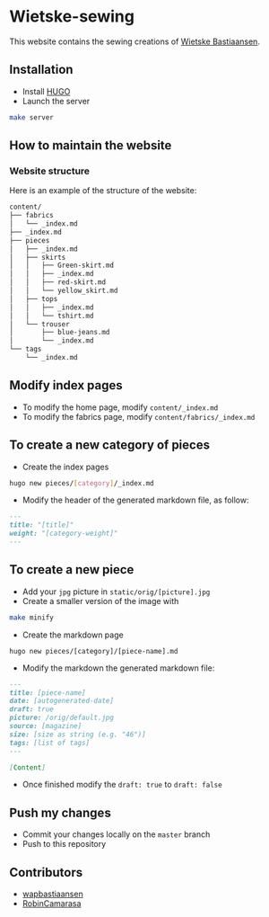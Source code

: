 # Wietske-sewing

This website contains the sewing creations of [Wietske Bastiaansen](https://github.com/wapbastiaansen).

## Installation

- Install [HUGO](https://gohugo.io/getting-started/installing/)
- Launch the server
```bash
make server
```

## How to maintain the website

### Website structure

Here is an example of the structure of the website:

```bash
content/
├── fabrics
│   └── _index.md
├── _index.md
├── pieces
│   ├── _index.md
│   ├── skirts
│   │   ├── Green-skirt.md
│   │   ├── _index.md
│   │   ├── red-skirt.md
│   │   └── yellow_skirt.md
│   ├── tops
│   │   ├── _index.md
│   │   └── tshirt.md
│   └── trouser
│       ├── blue-jeans.md
│       └── _index.md
└── tags
    └── _index.md
```

## Modify index pages

- To modify the home page, modify `content/_index.md`
- To modify the fabrics page, modify `content/fabrics/_index.md`

## To create a new category of pieces

- Create the index pages
```bash
hugo new pieces/[category]/_index.md
```
- Modify the header of the generated markdown file, as follow:
```md
---
title: "[title]"
weight: "[category-weight]"
---
```

## To create a new piece

- Add your `jpg` picture in `static/orig/[picture].jpg`
- Create a smaller version of the image with
```bash
make minify
```
- Create the markdown page
```
hugo new pieces/[category]/[piece-name].md
```
- Modify the markdown the generated markdown file:
```md
---
title: [piece-name]
date: [autogenerated-date]
draft: true
picture: /orig/default.jpg
source: [magazine]
size: [size as string (e.g. "46")]
tags: [list of tags]
---

[Content]
```
- Once finished modify the `draft: true` to `draft: false`

## Push my changes

- Commit your changes locally on the `master` branch
- Push to this repository

## Contributors

- [wapbastiaansen](https://github.com/wapbastiaansen)
- [RobinCamarasa](https://github.com/RobinCamarasa)
